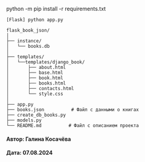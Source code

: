 python -m pip install -r requirements.txt

```
[Flask] python app.py

```

```
flask_book_json/
│
├── instance/
│   └── books.db
│
├── templates/
│   └──templates/django_book/
│       ├── about.html
│       ├── base.html
│       ├── book.html
│       ├── books.html
│       ├── contacts.html
│       └── style.css
│
├── app.py
├── books.json          # Файл с данными о книгах
├── create_db_books.py             
├── models.py        
└── README.md          # Файл с описанием проекта
```

#### Автор: Галина Косачёва
#### Дата: 07.08.2024
